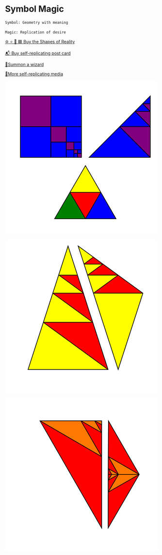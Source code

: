 # Symbol Magic

    Symbol: Geometry with meaning

    Magic: Replication of desire


[✡️ ⭐ 🔺 🟦  Buy the Shapes of Reality](shapes/)

[📬 Buy self-replicating post card](https://www.actiongeometry.com/postcard)

[🧙Summon a wizard](contact/)

[🍄More self-replicating media](srm/)

![](iconsymbols/square.svg)

![](iconsymbols/pentagon.svg)

![](iconsymbols/hexagon.svg)


